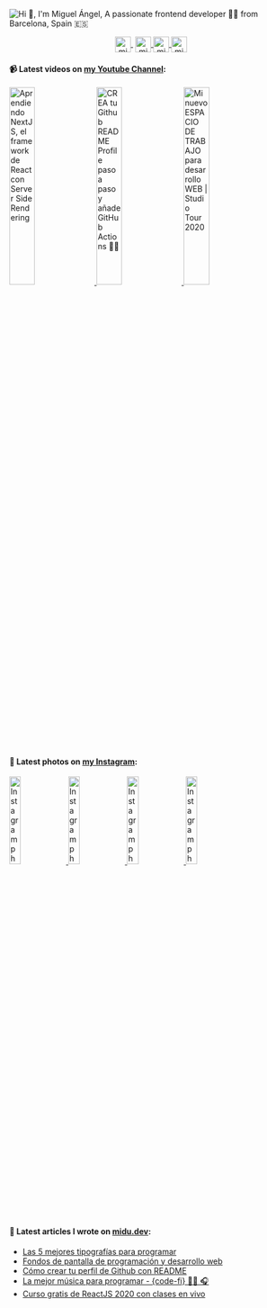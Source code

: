 ![Hi 👋, I'm Miguel Ángel, A passionate frontend developer 👨‍💻 from Barcelona, Spain 🇪🇸](https://user-images.githubusercontent.com/1561955/87921826-64412300-ca7b-11ea-82b3-944145ae77fa.png)

<p align="center">
   <a href="https://youtube.com/midudev" target="blank" style='margin-right:4px'>
    <img align="center" src="https://cdn.jsdelivr.net/npm/simple-icons@3.0.1/icons/youtube.svg" alt="midudev" height="28px" width="28px" />
  </a>
  <a href="https://twitter.com/midudev" target="blank">
    <img align="center" src="https://cdn.jsdelivr.net/npm/simple-icons@3.0.1/icons/twitter.svg" alt="midudev" height="28px" width="28px" />
  </a>
  <a href="https://fb.com/midudev.frontend" target="blank">
    <img align="center" src="https://cdn.jsdelivr.net/npm/simple-icons@3.0.1/icons/facebook.svg" alt="midudev.frontend" height="28px" width="28px" />
  </a>
  <a href="https://instagram.com/midu.dev" target="blank">
    <img align="center" src="https://cdn.jsdelivr.net/npm/simple-icons@3.0.1/icons/instagram.svg" alt="midu.dev" height="28px" width="28px" />
  </a>
</p>

#### 📹 Latest videos on [my Youtube Channel](https://youtube.com/midudev):

<a href='https://youtu.be/2jxc8DMzt0I' target='_blank'>
  <img width='30%' src='https://img.youtube.com/vi/2jxc8DMzt0I/mqdefault.jpg' alt='Aprendiendo NextJS, el framework de React con Server Side Rendering' />
</a>
<a href='https://youtu.be/1eEnboVooiY' target='_blank'>
  <img width='30%' src='https://img.youtube.com/vi/1eEnboVooiY/mqdefault.jpg' alt='CREA tu Github README Profile paso a paso y añade GitHub Actions 🐙😺' />
</a>
<a href='https://youtu.be/vq_usTOxJgM' target='_blank'>
  <img width='30%' src='https://img.youtube.com/vi/vq_usTOxJgM/mqdefault.jpg' alt='Mi nuevo ESPACIO DE TRABAJO para desarrollo WEB | Studio Tour 2020' />
</a>

#### 📸 Latest photos on [my Instagram](https://instagram.com/midu.dev):

<a href='https://www.instagram.com/p/CDJmB35HAOs/' target='_blank'>
  <img width='20%' src='https://instagram.fbcn1-1.fna.fbcdn.net/v/t51.2885-15/e15/c256.0.568.568a/116149443_1990507971080336_79686997087006250_n.jpg?_nc_ht=instagram.fbcn1-1.fna.fbcdn.net&_nc_cat=108&_nc_ohc=E84zvlIYaeIAX_gKJRP&oh=bb152ea558f17f5af1781f12c212452d&oe=5F4960A9' alt='Instagram photo' />
</a>
<a href='https://www.instagram.com/p/CC_S2WqFpAB/' target='_blank'>
  <img width='20%' src='https://instagram.fbcn1-1.fna.fbcdn.net/v/t51.2885-15/e15/c135.0.810.810a/s640x640/110147734_327499241757072_6969071449504203851_n.jpg?_nc_ht=instagram.fbcn1-1.fna.fbcdn.net&_nc_cat=100&_nc_ohc=kLFirv_zYH8AX_lBh4X&oh=9e45e7000e925da113d719189ee73b29&oe=5F48A972' alt='Instagram photo' />
</a>
<a href='https://www.instagram.com/p/CC3kBGgFbER/' target='_blank'>
  <img width='20%' src='https://instagram.fbcn1-1.fna.fbcdn.net/v/t51.2885-15/e15/c207.0.666.666a/s640x640/109434116_2701321493527226_5506115292976175429_n.jpg?_nc_ht=instagram.fbcn1-1.fna.fbcdn.net&_nc_cat=102&_nc_ohc=0oIGggLxRGwAX-szBtG&oh=3e7677f02f8033bad8fa31f35a3ee0d0&oe=5F49C74A' alt='Instagram photo' />
</a>
<a href='https://www.instagram.com/p/CCqssNvAbCe/' target='_blank'>
  <img width='20%' src='https://instagram.fbcn1-1.fna.fbcdn.net/v/t51.2885-15/sh0.08/e35/s640x640/108118124_1012689319164811_7161377457328330548_n.jpg?_nc_ht=instagram.fbcn1-1.fna.fbcdn.net&_nc_cat=107&_nc_ohc=UupI8J3Tdt8AX-4LUem&oh=0f8a0caf91105ec570125b5ba098f84e&oe=5F4917A9' alt='Instagram photo' />
</a>

#### 📝 Latest articles I wrote on [midu.dev](https://midu.dev):
- [Las 5 mejores tipografías para programar](https://midu.dev/las-mejores-tipografias-para-programar/)
- [Fondos de pantalla de programación y desarrollo web](https://midu.dev/fondos-de-pantalla-de-programacion-javascript-html-css-react/)
- [Cómo crear tu perfil de Github con README](https://midu.dev/como-crear-tu-perfil-de-github-con-readme/)
- [La mejor música para programar - {code-fi} 👨‍💻 🎧](https://midu.dev/code-fi-lofi-hip-hop-radio-m%C3%BAsica-para-programar/)
- [Curso gratis de ReactJS 2020 con clases en vivo](https://midu.dev/curso-gratis-react-2020/)
